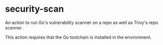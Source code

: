 # security-scan
An action to run Go's vulnerability scanner on a repo as well as Trivy's repo scanner.

This action requires that the Go toolchain is installed in the environment.
